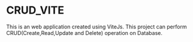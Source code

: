 # CRUD_VITE
This is an web application created using ViteJs.
This project can perform CRUD(Create,Read,Update and Delete) operation on Database.
